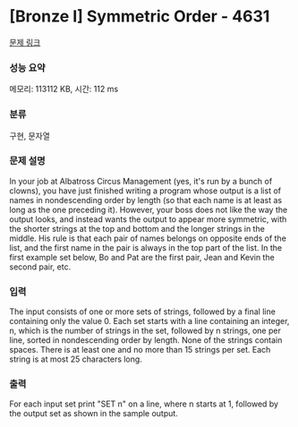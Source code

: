 # [Bronze I] Symmetric Order - 4631 

[문제 링크](https://www.acmicpc.net/problem/4631) 

### 성능 요약

메모리: 113112 KB, 시간: 112 ms

### 분류

구현, 문자열

### 문제 설명

<p>In your job at Albatross Circus Management (yes, it's run by a bunch of clowns), you have just finished writing a program whose output is a list of names in nondescending order by length (so that each name is at least as long as the one preceding it). However, your boss does not like the way the output looks, and instead wants the output to appear more symmetric, with the shorter strings at the top and bottom and the longer strings in the middle. His rule is that each pair of names belongs on opposite ends of the list, and the first name in the pair is always in the top part of the list. In the first example set below, Bo and Pat are the first pair, Jean and Kevin the second pair, etc.</p>

### 입력 

 <p>The input consists of one or more sets of strings, followed by a final line containing only the value 0. Each set starts with a line containing an integer, n, which is the number of strings in the set, followed by n strings, one per line, sorted in nondescending order by length. None of the strings contain spaces. There is at least one and no more than 15 strings per set.  Each string is at most 25 characters long. </p>

### 출력 

 <p>For each input set print "SET n" on a line, where n starts at 1, followed by the output set as shown in the sample output.</p>

